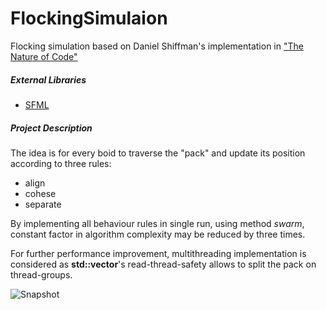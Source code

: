 # FlockingSimulaion
Flocking simulation based on Daniel Shiffman's implementation in ["The Nature of Code"](http://natureofcode.com/book/)

##### External Libraries
   - [SFML](https://www.sfml-dev.org/)

##### Project Description
The idea is for every boid to traverse the "pack" and update its position according to three rules:
   - align
   - cohese
   - separate
  
By implementing all behaviour rules in single run, using method *swarm*, constant factor in algorithm complexity may be reduced by three times.

For further performance improvement, multithreading implementation is considered as **std::vector**'s read-thread-safety allows to split the pack on thread-groups.

![Snapshot](https://user-images.githubusercontent.com/31808526/31323066-a153dcde-acaa-11e7-9bc8-fe8e33caf7be.png)
